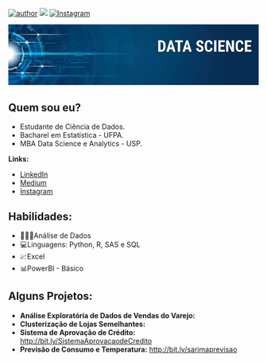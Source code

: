 [![author](https://img.shields.io/badge/author-Michelle-red.svg)](https://www.linkedin.com/in/michellecsantana) [![](https://img.shields.io/badge/python-3.7+-blue.svg)](https://www.python.org/downloads/release/python-365/) [![Instagram](https://img.shields.io/badge/Instagram-purple.svg)](https://www.instagram.com/michelle.csantana/)

<p align="center">
  <img src="banner.png" >
</p>

## **Quem sou eu?**
* Estudante de Ciência de Dados.
* Bacharel em Estatística - UFPA.
* MBA Data Science e Analytics - USP.


**Links:**
* [LinkedIn](https://www.linkedin.com/in/michellecsantana)
* [Medium](https://medium.com/@michelle.santana)
* [Instagram](https://www.instagram.com/michelle.csantana/)


## **Habilidades:**
* 👩🏽‍💻Análise de Dados
* 💻Linguagens: Python, R, SAS e SQL
* 📈Excel
* 📊PowerBI - Básico


## Alguns Projetos:

* **Análise Exploratória de Dados de Vendas do Varejo:**
* **Clusterização de Lojas Semelhantes:**
* **Sistema de Aprovação de Crédito:** http://bit.ly/SistemaAprovacaodeCredito
* **Previsão de Consumo e Temperatura:** http://bit.ly/sarimaprevisao



